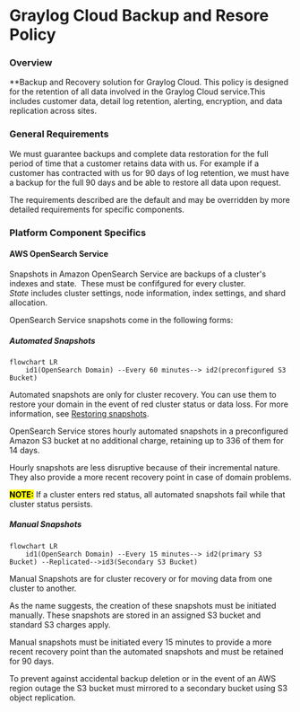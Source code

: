 # Graylog Cloud Backup and Resore Policy

### Overview

**Backup and Recovery solution for Graylog Cloud. This policy is designed for the retention of all data involved in the Graylog Cloud service.This includes customer data, detail log retention, alerting, encryption, and data replication across sites. 





### General Requirements

We must guarantee backups and complete data restoration for the full period of time that a customer retains data with us. For example if a customer has contracted with us for 90 days of log retention, we must have a backup for the full 90 days and be able to restore all data upon request.



The requirements described are the default and may be overridden by more detailed requirements for specific components.



### Platform Component Specifics

#### AWS OpenSearch Service

Snapshots in Amazon OpenSearch Service are backups of a cluster's indexes and state.  These must be confifgured for every cluster. *State* includes cluster settings, node information, index settings, and shard allocation.

OpenSearch Service snapshots come in the following forms:

##### Automated Snapshots

```mermaid
flowchart LR
    id1(OpenSearch Domain) --Every 60 minutes--> id2(preconfigured S3 Bucket)
```

Automated snapshots are only for cluster recovery. You can use them to restore your domain in the event of red cluster status or data loss. For more information, see [Restoring snapshots](https://docs.aws.amazon.com/opensearch-service/latest/developerguide/managedomains-snapshots.html#managedomains-snapshot-restore). 

OpenSearch Service stores hourly automated snapshots in a preconfigured Amazon S3 bucket at no additional charge, retaining up to 336 of them for 14 days. 

Hourly snapshots are less disruptive because of their incremental nature. They also provide a more recent recovery point in case of domain problems.



**<mark>NOTE:</mark>** If a cluster enters red status, all automated snapshots fail while that cluster status persists.

##### Manual Snapshots

```mermaid
flowchart LR
    id1(OpenSearch Domain) --Every 15 minutes--> id2(primary S3 Bucket) --Replicated-->id3(Secondary S3 Bucket)
```

Manual Snapshots are for cluster recovery or for moving data from one cluster to another.

As the name suggests, the creation of these snapshots must be initiated manually. These snapshots are stored in an assigned S3 bucket and standard S3 charges apply. 

Manual snapshots must be initiated every 15 minutes to provide a more recent recovery point than the automated snapshots and must be retained for 90 days.

To prevent against accidental backup deletion or in the event of an AWS region outage the S3 bucket must mirrored to a secondary bucket using S3 object replication.


